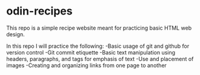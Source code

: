 # odin-recipes

This repo is a simple recipe website meant for practicing basic HTML web design.

In this repo I will practice the following:
-Basic usage of git and github for version control 
-Git commit etiquette 
-Basic text manipulation using headers, paragraphs, and tags for emphasis of text
-Use and placement of images
-Creating and organizing links from one page to another
